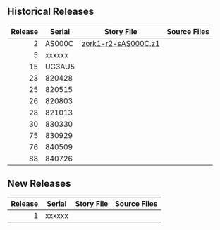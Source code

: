 
## Historical Releases

| Release | Serial | Story File            | Source Files |
| -------:| ------ | --------------------- |--------------|
|       2 | AS000C | [zork1-r2-sAS000C.z1] |              |
|       5 | xxxxxx |                       |              |
|      15 | UG3AU5 |                       |              |
|      23 | 820428 |                       |              |
|      25 | 820515 |                       |              |
|      26 | 820803 |                       |              |
|      28 | 821013 |                       |              |
|      30 | 830330 |                       |              |
|      75 | 830929 |                       |              |
|      76 | 840509 |                       |              |
|      88 | 840726 |                       |              |

[zork1-r2-sAS000C.z1]: https://eblong.com/infocom/gamefiles/zork1-r2-sAS000C.z1


## New Releases

| Release | Serial | Story File | Source Files |
|--------:|--------|------------|--------------|
|       1 | xxxxxx |            |              |
